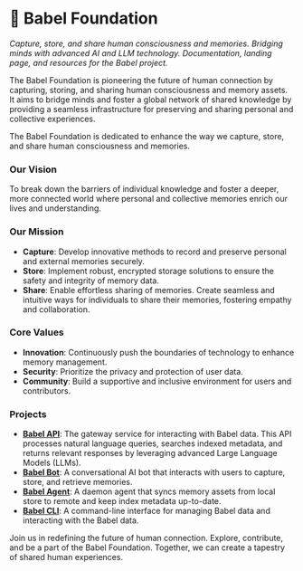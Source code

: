 # 🧠 Babel Foundation

_Capture, store, and share human consciousness and memories. Bridging minds with advanced AI and LLM technology. Documentation, landing page, and resources for the Babel project._

The Babel Foundation is pioneering the future of human connection by capturing, storing, and sharing human consciousness and memory assets. It aims to bridge minds and foster a global network of shared knowledge by providing a seamless infrastructure for preserving and sharing personal and collective experiences.

The Babel Foundation is dedicated to enhance the way we capture, store, and share human consciousness and memories.

### Our Vision

To break down the barriers of individual knowledge and foster a deeper, more connected world where personal and collective memories enrich our lives and understanding.

### Our Mission

- **Capture**: Develop innovative methods to record and preserve personal and external memories securely.
- **Store**: Implement robust, encrypted storage solutions to ensure the safety and integrity of memory data.
- **Share**: Enable effortless sharing of memories. Create seamless and intuitive ways for individuals to share their memories, fostering empathy and collaboration.

### Core Values

- **Innovation**: Continuously push the boundaries of technology to enhance memory management.
- **Security**: Prioritize the privacy and protection of user data.
- **Community**: Build a supportive and inclusive environment for users and contributors.

### Projects

- [**Babel API**](https://github.com/margostino/babel-api): The gateway service for interacting with Babel data. This API processes natural language queries, searches indexed metadata, and returns relevant responses by leveraging advanced Large Language Models (LLMs).
- [**Babel Bot**](https://github.com/margostino/babel-bot): A conversational AI bot that interacts with users to capture, store, and retrieve memories.
- [**Babel Agent**](https://github.com/margostino/babel-agent): A daemon agent that syncs memory assets from local store to remote and keep index metadata up-to-date.
- [**Babel CLI**](https://github.com/margostino/babel-cli): A command-line interface for managing Babel data and interacting with the Babel data.

Join us in redefining the future of human connection. Explore, contribute, and be a part of the Babel Foundation. Together, we can create a tapestry of shared human experiences.
